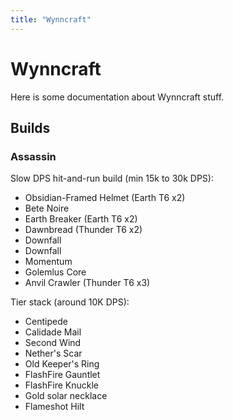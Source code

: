 ```yaml
---
title: "Wynncraft"
---
```


# Wynncraft

Here is some documentation about Wynncraft stuff.

## Builds

### Assassin

Slow DPS hit-and-run build (min 15k to 30k DPS):
 - Obsidian-Framed Helmet (Earth T6 x2)
 - Bete Noire
 - Earth Breaker (Earth T6 x2)
 - Dawnbread (Thunder T6 x2)
 - Downfall
 - Downfall
 - Momentum
 - Golemlus Core
 - Anvil Crawler (Thunder T6 x3)

Tier stack (around 10K DPS):
 - Centipede
 - Calidade Mail
 - Second Wind
 - Nether's Scar
 - Old Keeper's Ring
 - FlashFire Gauntlet
 - FlashFire Knuckle
 - Gold solar necklace
 - Flameshot Hilt
